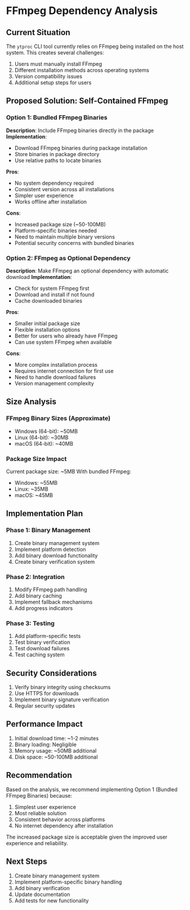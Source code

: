 # FFmpeg Dependency Analysis

## Current Situation
The `ytproc` CLI tool currently relies on FFmpeg being installed on the host system. This creates several challenges:
1. Users must manually install FFmpeg
2. Different installation methods across operating systems
3. Version compatibility issues
4. Additional setup steps for users

## Proposed Solution: Self-Contained FFmpeg

### Option 1: Bundled FFmpeg Binaries
**Description**: Include FFmpeg binaries directly in the package
**Implementation**:
- Download FFmpeg binaries during package installation
- Store binaries in package directory
- Use relative paths to locate binaries

**Pros**:
- No system dependency required
- Consistent version across all installations
- Simpler user experience
- Works offline after installation

**Cons**:
- Increased package size (~50-100MB)
- Platform-specific binaries needed
- Need to maintain multiple binary versions
- Potential security concerns with bundled binaries

### Option 2: FFmpeg as Optional Dependency
**Description**: Make FFmpeg an optional dependency with automatic download
**Implementation**:
- Check for system FFmpeg first
- Download and install if not found
- Cache downloaded binaries

**Pros**:
- Smaller initial package size
- Flexible installation options
- Better for users who already have FFmpeg
- Can use system FFmpeg when available

**Cons**:
- More complex installation process
- Requires internet connection for first use
- Need to handle download failures
- Version management complexity

## Size Analysis

### FFmpeg Binary Sizes (Approximate)
- Windows (64-bit): ~50MB
- Linux (64-bit): ~30MB
- macOS (64-bit): ~40MB

### Package Size Impact
Current package size: ~5MB
With bundled FFmpeg:
- Windows: ~55MB
- Linux: ~35MB
- macOS: ~45MB

## Implementation Plan

### Phase 1: Binary Management
1. Create binary management system
2. Implement platform detection
3. Add binary download functionality
4. Create binary verification system

### Phase 2: Integration
1. Modify FFmpeg path handling
2. Add binary caching
3. Implement fallback mechanisms
4. Add progress indicators

### Phase 3: Testing
1. Add platform-specific tests
2. Test binary verification
3. Test download failures
4. Test caching system

## Security Considerations
1. Verify binary integrity using checksums
2. Use HTTPS for downloads
3. Implement binary signature verification
4. Regular security updates

## Performance Impact
1. Initial download time: ~1-2 minutes
2. Binary loading: Negligible
3. Memory usage: ~50MB additional
4. Disk space: ~50-100MB additional

## Recommendation
Based on the analysis, we recommend implementing Option 1 (Bundled FFmpeg Binaries) because:
1. Simplest user experience
2. Most reliable solution
3. Consistent behavior across platforms
4. No internet dependency after installation

The increased package size is acceptable given the improved user experience and reliability.

## Next Steps
1. Create binary management system
2. Implement platform-specific binary handling
3. Add binary verification
4. Update documentation
5. Add tests for new functionality 